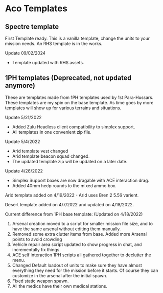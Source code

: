 # Aco Templates 

## Spectre template

First Template ready. This is a vanilla template, change the units to your mission needs. An RHS template is in the works.

Update 09/02/2024
- Template updated with RHS assets.



## 1PH templates (Deprecated, not updated anymore)
These are templates made from 1PH templates used by 1st Para-Hussars. These templates are my spin on the base template. 
As time goes by more templates will show up for various terrains and situations.

Update 5/21/2022
- Added Zulu Headless client compatibility to simplex support.
- All templates in one convenient zip file.

Update 5/4/2022
- Arid template vest changed
- Arid template beacon squad changed.
- The updated template zip will be updated on a later date.

Update 4/26/2022
- Simplex Support boxes are now dragable with ACE interaction drag.
- Added 40mm hedp rounds to the mixed ammo box.

Arid template added on 4/19/2022 - Arid uses Bren 2 5.56 varient.

Desert template added on 4/7/2022 and updated on 4/18/2022.

Current difference from 1PH base template: (Updated on 4/18/2022)

1. Arsenal creation moved to a script for smaller mission file size, and to have the same arsenal without editing them manually.
2. Removed some extra clutter items from base. Added more Arsenal points to avoid crowding
3. Vehicle repair area script updated to show progress in chat, and incrementally fix things.
4. ACE self interaction 1PH scripts all gathered together to declutter the menu.
5. Changed Default loadout of units to make sure they have almost everything they need for the mission before it starts. Of course they can customize in the arsenal after the initial spawn.
6. Fixed static weapon spawn.
7. All the medics have their own medical stations.
